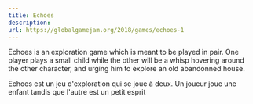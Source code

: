 ```yaml
---
title: Echoes
description: 
url: https://globalgamejam.org/2018/games/echoes-1
---
```


Echoes is an exploration game which is meant to be played in pair. One player plays a small child while the other will be a whisp hovering around the other character, and urging him to explore an old abandonned house.

Echoes est un jeu d'exploration qui se joue à deux. Un joueur joue une enfant tandis que l'autre est un petit esprit